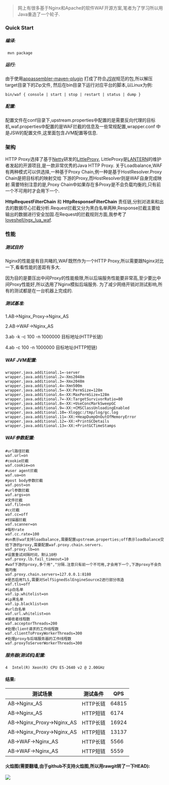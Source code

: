 > 网上有很多基于Nginx和Apache的软件WAF开源方案,笔者为了学习所以用Java重造了一个轮子.

### Quick Start

##### 编译:
```
 mvn package 
```

##### 运行:
由于使用[appassembler-maven-plugin](http://www.mojohaus.org/appassembler/appassembler-maven-plugin/usage-jsw.html)
打成了符合[JSW](https://wrapper.tanukisoftware.com/doc/english/download.jsp)规范的包,所以解压target目录下的Zip文件,
然后在bin目录下运行对应平台的脚本,以Linux为例:

```
bin/waf { console | start | stop | restart | status | dump }
```

##### 配置:
配置文件在conf目录下,upstream.properties中配置的是需要反向代理的目标机,waf.properties中配置的是WAF拦截的信息及一些常规配置,wrapper.conf
中是JSW的配置文件,这里面包含JVM配置等信息.


### 架构
HTTP Proxy选择了基于[Netty](https://netty.io/)研发的[LittleProxy](https://github.com/adamfisk/LittleProxy),
LittleProxy是[LANTERN](https://getlantern.org/)的维护者发起的开源项目,是一款非常优秀的Java HTTP Proxy.
关于Loadbalance,WAF有两种模式可以供选择,一种基于Proxy Chain,例一种是基于HostResolver.Proxy Chain是把目标机的映射交给
下游的Proxy,而HostResolver则是WAF自身完成映射.需要特别注意的是,Proxy Chain中如果存在多Proxy是不会负载均衡的,只有前一个不可用时才会用下一个.

**HttpRequestFilterChain** 和 **HttpResponseFilterChain** 责任链,分别对进来和出去的数据尽心拦截分析.Request拦截又分为黑白名单两种,Response拦截主要给输出的数据进行安全加固.在Request的拦截规则方面,我参考了[loveshell/ngx_lua_waf](https://github.com/loveshell/ngx_lua_waf).

### 性能

##### 测试目的
Nginx的性能是有目共睹的,WAF既然作为一个HTTP Proxy,所以需要跟Nginx对比一下,看看性能的差距有多大.

因为目的是要压出中间Proxy的性能极限,所以后端服务性能要非常高,至少要比中间Proxy性能好,所以选用了Nginx模拟后端服务.
为了减少网络开销对测试影响,所有的测试都是在一台机器上完成的.


##### 测试基准:
1.AB->Nginx_Proxy->Nginx_AS 

2.AB->WAF->Nginx_AS

3.ab -k -c 100 -n 1000000 目标地址(HTTP长链)

4.ab -c 100 -n 1000000 目标地址(HTTP短链)

##### WAF JVM配置:
```
wrapper.java.additional.1=-server
wrapper.java.additional.2=-Xms2048m
wrapper.java.additional.3=-Xmx2048m
wrapper.java.additional.4=-Xmn500m
wrapper.java.additional.5=-XX:PermSize=128m
wrapper.java.additional.6=-XX:MaxPermSize=128m
wrapper.java.additional.7=-XX:TargetSurvivorRatio=80
wrapper.java.additional.8=-XX:+UseConcMarkSweepGC
wrapper.java.additional.9=-XX:+CMSClassUnloadingEnabled
wrapper.java.additional.10=-Xloggc:/tmp/log/gc.log
wrapper.java.additional.11=-XX:+HeapDumpOnOutOfMemoryError
wrapper.java.additional.12=-XX:+PrintGCDetails
wrapper.java.additional.13=-XX:+PrintGCTimeStamps
```

##### WAF参数配置:
```
#url路径拦截
waf.url=on
#cookie拦截
waf.cookie=on
#user agent拦截
waf.ua=on
#post body参数拦截
waf.post=on
#url参数拦截
waf.args=on
#文件拦截
waf.file=on
#cc拦截
waf.cc=off
#扫描器拦截
waf.scanner=on
#每秒rate
waf.cc.rate=100
#on表示waf支持loadbalance,需要配置upstream.properties;off表示loadbalance交给下游的proxy,需要配置waf.proxy.chain.servers.
waf.proxy.lb=on
#设置重试间隔时间，默认10秒
waf.proxy.lb.fail_timeout=10
#waf下游的proxy,多个用","分隔.注意只有前一个不可用,才会用下一个,下游proxy不会负载均衡
waf.proxy.chain.servers=127.0.0.1:8180
#是否启用TLS,需要对SelfSignedSslEngineSource2进行部分改造
waf.tls=off
#ip白名单
waf.ip.whitelist=on
#ip黑名单
waf.ip.blacklist=on
#url白名单
waf.url.whitelist=on
#接收者线程数
waf.acceptorThreads=200
#处理client请求的工作线程数
waf.clientToProxyWorkerThreads=300
#处理proxy与后端服务器的工作线程数
waf.proxyToServerWorkerThreads=300
```

##### 服务器(测试机)配置:

```
4  Intel(R) Xeon(R) CPU E5-2640 v2 @ 2.00GHz
```

#### 结果:

测试场景|测试条件|QPS
-------|-------|-------
AB->Nginx_AS|HTTP长链|64815
AB->Nginx_AS|HTTP短链|6174
AB->Nginx_Proxy->Nginx_AS|HTTP长链|16924
AB->Nginx_Proxy->Nginx_AS|HTTP短链|13137
AB->WAF->Nginx_AS|HTTP长链|5566
AB->WAF->Nginx_AS|HTTP短链|5559


#### 火焰图(需要翻墙,由于github不支持火焰图,所以用rawgit转了一下HEAD):

![](https://cdn.rawgit.com/chengdedeng/waf/e0529bd1/doc/flamegraph.svg)